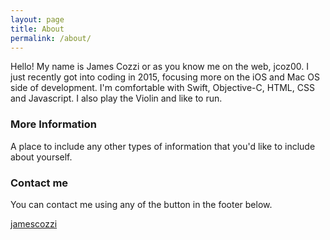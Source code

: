 ```yaml
---
layout: page
title: About
permalink: /about/
---
```


Hello! My name is James Cozzi or as you know me on the web, jcoz00. I just recently got into coding in 2015, focusing more on the iOS and Mac OS side of development. I'm comfortable with Swift, Objective-C, HTML, CSS and Javascript. I also play the Violin and like to run. 

### More Information

A place to include any other types of information that you'd like to include about yourself.

### Contact me

You can contact me using any of the button in the footer below.

[jamescozzi](mailto:jamescozzi00@gmail.com)